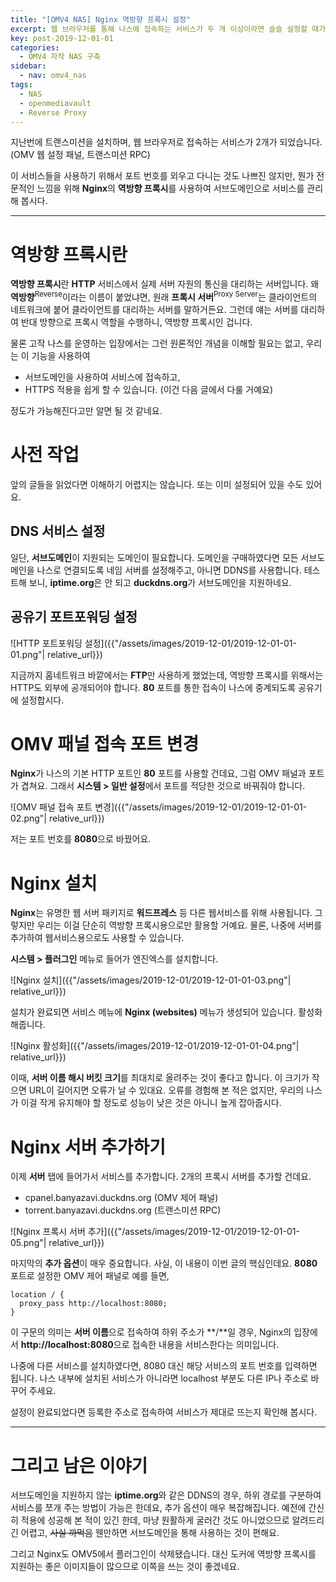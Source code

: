```yaml
---
title: "[OMV4 NAS] Nginx 역방향 프록시 설정"
excerpt: 웹 브라우저를 통해 나스에 접속하는 서비스가 두 개 이상이라면 슬슬 설정할 때가 되었다는 뜻입니다.
key: post-2019-12-01-01
categories:
  - OMV4 자작 NAS 구축
sidebar:
  - nav: omv4_nas
tags:
  - NAS
  - openmediavault
  - Reverse Proxy
---
```


지난번에 트랜스미션을 설치하며, 웹 브라우저로 접속하는 서비스가 2개가 되었습니다. (OMV 웹 설정 패널, 트랜스미션 RPC)

이 서비스들을 사용하기 위해서 포트 번호를 외우고 다니는 것도 나쁘진 않지만, 뭔가 전문적인 느낌을 위해 **Nginx**의 **역방향 프록시**를 사용하여 서브도메인으로 서비스를 관리해 봅시다.

---

# 역방향 프록시란

**역방향 프록시**란 **HTTP** 서비스에서 실제 서버 자원의 통신을 대리하는 서버입니다. 왜 **역방향**<sup>Reverse</sup>이라는 이름이 붙었냐면, 원래 **프록시 서버**<sup>Proxy Server</sup>는 클라이언트의 네트워크에 붙어 클라이언트를 대리하는 서버를 말하거든요. 그런데 얘는 서버를 대리하여 반대 방향으로 프록시 역할을 수행하니, 역방향 프록시인 겁니다.

물론 고작 나스를 운영하는 입장에서는 그런 원론적인 개념을 이해할 필요는 없고, 우리는 이 기능을 사용하여

- 서브도메인을 사용하여 서비스에 접속하고,
- HTTPS 적용을 쉽게 할 수 있습니다. (이건 다음 글에서 다룰 거예요)

정도가 가능해진다고만 알면 될 것 같네요.

# 사전 작업

앞의 글들을 읽었다면 이해하기 어렵지는 않습니다. 또는 이미 설정되어 있을 수도 있어요.

## DNS 서비스 설정

일단, **서브도메인**이 지원되는 도메인이 필요합니다. 도메인을 구매하였다면 모든 서브도메인을 나스로 연결되도록 네임 서버를 설정해주고, 아니면 DDNS를 사용합니다. 테스트해 보니, **iptime.org**은 안 되고 **duckdns.org**가 서브도메인을 지원하네요.

## 공유기 포트포워딩 설정

![HTTP 포트포워딩 설정]({{"/assets/images/2019-12-01/2019-12-01-01-01.png"| relative_url}})

지금까지 홈네트워크 바깥에서는 **FTP**만 사용하게 했었는데, 역방향 프록시를 위해서는 HTTP도 외부에 공개되어야 합니다. **80** 포트를 통한 접속이 나스에 중계되도록 공유기에 설정합시다.

# OMV 패널 접속 포트 변경

**Nginx**가 나스의 기본 HTTP 포트인 **80** 포트를 사용할 건데요, 그럼 OMV 패널과 포트가 겹쳐요. 그래서 **시스템 > 일반 설정**에서 포트를 적당한 것으로 바꿔줘야 합니다.

![OMV 패널 접속 포트 변경]({{"/assets/images/2019-12-01/2019-12-01-01-02.png"| relative_url}})

저는 포트 번호를 **8080**으로 바꿨어요.

# Nginx 설치

**Nginx**는 유명한 웹 서버 패키지로 **워드프레스** 등 다른 웹서비스를 위해 사용됩니다. 그렇지만 우리는 이걸 단순히 역방향 프록시용으로만 활용할 거예요. 물론, 나중에 서버를 추가하여 웹서비스용으로도 사용할 수 있습니다.

**시스템 > 플러그인** 메뉴로 들어가 엔진엑스를 설치합니다.

![Nginx 설치]({{"/assets/images/2019-12-01/2019-12-01-01-03.png"| relative_url}})

설치가 완료되면 서비스 메뉴에 **Nginx (websites)** 메뉴가 생성되어 있습니다. 활성화해줍니다.

![Nginx 활성화]({{"/assets/images/2019-12-01/2019-12-01-01-04.png"| relative_url}})

이때, **서버 이름 해시 버킷 크기**를 최대치로 올려주는 것이 좋다고 합니다. 이 크기가 작으면 URL이 길어지면 오류가 날 수 있대요. 오류를 경험해 본 적은 없지만, 우리의 나스가 이걸 작게 유지해야 할 정도로 성능이 낮은 것은 아니니 높게 잡아줍시다.

# Nginx 서버 추가하기

이제 **서버** 탭에 들어가서 서비스를 추가합니다. 2개의 프록시 서버를 추가할 건데요.

- cpanel.banyazavi.duckdns.org (OMV 제어 패널)
- torrent.banyazavi.duckdns.org (트랜스미션 RPC)

![Nginx 프록시 서버 추가]({{"/assets/images/2019-12-01/2019-12-01-01-05.png"| relative_url}})

마지막의 **추가 옵션**이 매우 중요합니다. 사실, 이 내용이 이번 글의 핵심인데요. **8080** 포트로 설정한 OMV 제어 패널로 예를 들면,

```
location / {
  proxy_pass http://localhost:8080;
}
```

이 구문의 의미는 **서버 이름**으로 접속하여 하위 주소가 **/**일 경우, Nginx의 입장에서 **http://localhost:8080**으로 접속한 내용을 서비스한다는 의미입니다.

나중에 다른 서비스를 설치하였다면, 8080 대신 해당 서비스의 포트 번호를 입력하면 됩니다. 나스 내부에 설치된 서비스가 아니라면 localhost 부분도 다른 IP나 주소로 바꾸어 주세요.

설정이 완료되었다면 등록한 주소로 접속하여 서비스가 제대로 뜨는지 확인해 봅시다.

---

# 그리고 남은 이야기

서브도메인을 지원하지 않는 **iptime.org**와 같은 DDNS의 경우, 하위 경로를 구분하여 서비스를 쪼개 주는 방법이 가능은 한데요, 추가 옵션이 매우 복잡해집니다. 예전에 간신히 적용에 성공해 본 적이 있긴 한데, 마냥 원활하게 굴러간 것도 아니었으므로 알려드리긴 어렵고, ~~사실 까먹음~~ 웬만하면 서브도메인을 통해 사용하는 것이 편해요.

그리고 Nginx도 OMV5에서 플러그인이 삭제됐습니다. 대신 도커에 역방향 프록시를 지원하는 좋은 이미지들이 많으므로 이쪽을 쓰는 것이 좋겠네요.

